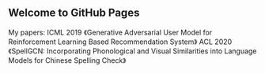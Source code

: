 ## Welcome to GitHub Pages

My papers:
ICML 2019 《Generative Adversarial User Model for Reinforcement Learning Based Recommendation System》
ACL 2020《SpellGCN: Incorporating Phonological and Visual Similarities into Language Models for Chinese Spelling Check》

